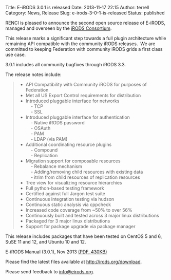 Title: E-iRODS 3.0.1 is released
Date: 2013-11-17 22:15
Author: terrell
Category: News, Release
Slug: e-irods-3-0-1-is-released
Status: published

RENCI is pleased to announce the second open source release of E-iRODS,
managed and overseen by the [iRODS
Consortium](http://irods-consortium.org/).

This release marks a significant step towards a full plugin architecture
while remaining API compatible with the community iRODS releases.  We
are committed to keeping Federation with community iRODS grids a first
class use case.

3.0.1 includes all community bugfixes through iRODS 3.3.

The release notes include:

> - API Compatibility with Community iRODS for purposes of Federation  
>  - Met all US Export Control requirements for distribution  
>  - Introduced pluggable interface for networks  
>      - TCP  
>      - SSL  
>  - Introduced pluggable interface for authentication  
>      - Native iRODS password  
>      - OSAuth  
>      - PAM  
>      - LDAP (via PAM)  
>  - Additional coordinating resource plugins  
>      - Compound  
>      - Replication  
>  - Migration support for composable resources  
>      - Rebalance mechanism  
>      - Adding/removing child resources with existing data  
>      - itrim from child resources of replication resources  
>  - Tree view for visualizing resource hierarchies  
>  - Full python-based testing framework  
>  - Certified against full Jargon test suite  
>  - Continuous integration testing via hudson  
>  - Continuous static analysis via cppcheck  
>  - Increased code coverage from \~50% to over 56%  
>  - Continuously built and tested across 3 major linux distributions  
>  - Packaged for 3 major linux distributions  
>  - Support for package upgrade via package manager

This release includes packages that have been tested on CentOS 5 and 6,
SuSE 11 and 12, and Ubuntu 10 and 12.

E-iRODS Manual (3.0.1), Nov 2013 [(PDF,
430KB)]({filename}/uploads/2012/02/eirods-manual-3.0.1.pdf)

Please find the latest files available at <http://irods.org/download>.

Please send feedback to info@eirods.org.
